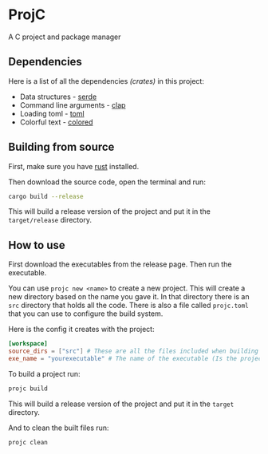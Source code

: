 # ProjC

A C project and package manager

## Dependencies

Here is a list of all the dependencies *(crates)* in this project:

- Data structures - [serde](https://docs.rs/serde/latest/serde/)
- Command line arguments - [clap](https://docs.rs/clap/latest/clap/)
- Loading toml - [toml](https://docs.rs/toml/latest/toml/)
- Colorful text - [colored](https://docs.rs/colored/latest/colored/)

## Building from source

First, make sure you have [rust](https://www.rust-lang.org) installed.

Then download the source code, open the terminal and run:

```sh
cargo build --release
```

This will build a release version of the project and put it in the `target/release` directory.

## How to use

First download the executables from the release page.
Then run the executable.

You can use `projc new <name>` to create a new project.
This will create a new directory based on the name you gave it.
In that directory there is an `src` directory that holds all the code.
There is also a file called `projc.toml` that you can use to configure
the build system.

Here is the config it creates with the project:

```toml
[workspace]
source_dirs = ["src"] # These are all the files included when building
exe_name = "yourexecutable" # The name of the executable (Is the project name automatically)
```

To build a project run:

```sh
projc build
```

This will build a release version of the project and put it in the `target` directory.

And to clean the built files run:

```sh
projc clean
```
